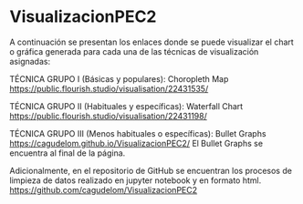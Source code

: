 # VisualizacionPEC2
A continuación se presentan los enlaces donde se puede visualizar el chart o gráfica generada para cada una de las técnicas de visualización asignadas:

TÉCNICA GRUPO I (Básicas y populares): Choropleth Map
https://public.flourish.studio/visualisation/22431535/

TÉCNICA GRUPO II (Habituales y específicas): Waterfall Chart
https://public.flourish.studio/visualisation/22431198/

TÉCNICA GRUPO III (Menos habituales o específicas): Bullet Graphs
https://cagudelom.github.io/VisualizacionPEC2/
El Bullet Graphs se encuentra al final de la página.

Adicionalmente, en el repositorio de GitHub se encuentran los procesos de limpieza de datos realizado en jupyter notebook y en formato html.
https://github.com/cagudelom/VisualizacionPEC2
